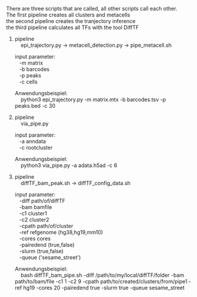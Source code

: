 There are three scripts that are called, all other scripts call each other.<br />
The first pipeline creates all clusters and metacells<br />
the second pipeline creates the tranjectory inference<br />
the third pipeline calculates all TFs with the tool DiffTF<br />

1. pipeline<br />
&nbsp;&nbsp;&nbsp;   epi_trajectory.py -> metacell_detection.py -> pipe_metacell.sh
  
   input parameter:<br />
    &nbsp;&nbsp; -m matrix <br />
    &nbsp;&nbsp; -b barcodes <br />
    &nbsp;&nbsp; -p peaks <br />
    &nbsp;&nbsp; -c cells <br />
    
   Anwendungsbeispiel:<br />
   &nbsp;&nbsp;&nbsp;  python3 epi_trajectory.py -m matrix.mtx -b barcodes.tsv -p peaks.bed -c 30
    
 2. pipeline<br />
 &nbsp;&nbsp;&nbsp;   via_pipe.py
    
    input parameter: <br />
    &nbsp;&nbsp;  -a anndata<br />
    &nbsp;&nbsp;  -c rootcluster<br />
  
    Anwendungsbeispiel:<br />
    &nbsp;&nbsp;&nbsp;  python3 via_pipe.py -a adata.h5ad -c 6
      
 3. pipeline<br />
 &nbsp;&nbsp;&nbsp;   diffTF_bam_peak.sh -> diffTF_config_data.sh
    
    input parameter:<br />
    &nbsp;&nbsp;  -diff path/of/diffTF<br />
    &nbsp;&nbsp;  -bam bamfile<br />
    &nbsp;&nbsp;  -c1 cluster1<br />
    &nbsp;&nbsp;  -c2 cluster2 <br />
    &nbsp;&nbsp;  -cpath path/of/cluster<br />
    &nbsp;&nbsp;  -ref refgenome (hg38,hg19,mm10)<br />
    &nbsp;&nbsp;  -cores cores<br />
    &nbsp;&nbsp;  -pairedend (true,false)<br />
    &nbsp;&nbsp;  -slurm (true,false)<br />
    &nbsp;&nbsp;  -queue ('sesame_street')<br />
      
    Anwendungsbeispiel:<br />
    &nbsp;&nbsp;&nbsp;  bash diffTF_bam_pipe.sh -diff /path/to/my/local/diffTF/folder -bam path/to/bam/file -c1 1 -c2 9 -cpath path/to/created/clusters/from/pipe1 -ref hg19 -cores 20 -pairedend true -slurm true -queue sesame_street
